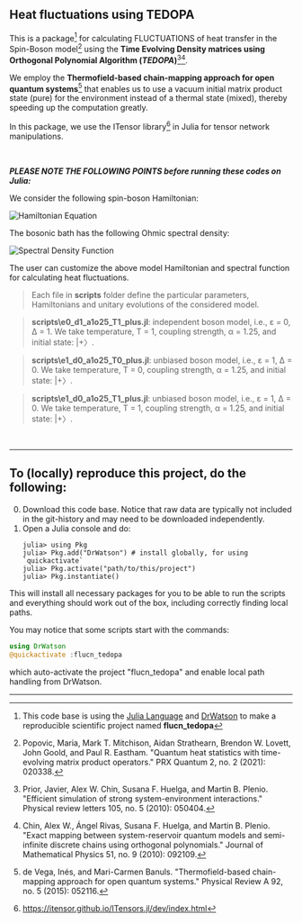 ## Heat fluctuations using TEDOPA 

This is a package[^SBmodel] for calculating FLUCTUATIONS of heat transfer in the Spin-Boson model[^PRX2020] using the **Time Evolving Density matrices using Orthogonal Polynomial Algorithm (_TEDOPA_)**[^Prior2010][^Chin2010]. 

We employ the **Thermofield-based chain-mapping approach for open quantum systems**[^PRA2015] that enables us to use a vacuum initial matrix product state (pure) for the environment instead of a thermal state (mixed), thereby speeding up the computation greatly.

In this package, we use the ITensor library[^Itensor] in Julia for tensor network manipulations.
&nbsp;
&NewLine;

&nbsp;

***PLEASE NOTE THE FOLLOWING POINTS before running these codes on Julia:***

We consider the following spin-boson Hamiltonian:

<img src="https://math.vercel.app/?from=%5Chat%7BH%7D%20%3D%20%5Cepsilon_0%20%5Chat%7BS%7D_z%20%2B%20%5CDelta%20%5Chat%7BS%7D_x%20%2B%20%5Csum_%7B%5Cnu%7D%20%5Comega_%7B%5Cnu%7D%20%5Chat%7Ba%7D%5E%5Cdagger_%7B%5Cnu%7D%20%5Chat%7Ba%7D_%7B%5Cnu%7D%20%2B%20%5Chat%7BS%7D_x%20%5Cotimes%20%5Csum_%7B%5Cnu%7D%20g_%7B%5Cnu%7D%20(%20%5Chat%7Ba%7D_%7B%5Cnu%7D%20%2B%20%5Chat%7Ba%7D%5E%5Cdagger_%7B%5Cnu%7D%20)" alt="Hamiltonian Equation" />

The bosonic bath has the following Ohmic spectral density:

<img src="https://math.vercel.app/?from=J(%5Comega)%3D%202%5Calpha%5Comega%5C%2C%20%5Cexp(-%5Comega%2F%5Comega_C)" alt="Spectral Density Function" />

The user can customize the above model Hamiltonian and spectral function for calculating heat fluctuations.

> Each file in **scripts** folder define the particular parameters, Hamiltonians and unitary evolutions of the considered model.

> **scripts\e0_d1_a1o25_T1_plus.jl**: independent boson model, i.e., ε = 0, Δ = 1. We take temperature, T = 1, coupling strength, α = 1.25, and initial state: |+〉.

> **scripts\e1_d0_a1o25_T0_plus.jl**: unbiased boson model, i.e., ε = 1, Δ = 0. We take temperature, T = 0, coupling strength, α = 1.25, and initial state: |+〉.

> **scripts\e1_d0_a1o25_T1_plus.jl**: unbiased boson model, i.e., ε = 1, Δ = 0. We take temperature, T = 1, coupling strength, α = 1.25, and initial state: |+〉.

&nbsp;
&NewLine;

**************************************************************************
[^SBmodel]: This code base is using the [Julia Language](https://julialang.org/) and 
[DrWatson](https://juliadynamics.github.io/DrWatson.jl/stable/) to make 
a reproducible scientific project named **flucn_tedopa**


[^PRX2020]: Popovic, Maria, Mark T. Mitchison, Aidan Strathearn, Brendon W. Lovett, John Goold, and Paul R. Eastham. "Quantum heat statistics with time-evolving matrix product operators." PRX Quantum 2, no. 2 (2021): 020338.

[^Prior2010]: Prior, Javier, Alex W. Chin, Susana F. Huelga, and Martin B. Plenio. "Efficient simulation of strong system-environment interactions." Physical review letters 105, no. 5 (2010): 050404.

[^Chin2010]: Chin, Alex W., Ángel Rivas, Susana F. Huelga, and Martin B. Plenio. "Exact mapping between system-reservoir quantum models and semi-infinite discrete chains using orthogonal polynomials." Journal of Mathematical Physics 51, no. 9 (2010): 092109.

[^PRA2015]: de Vega, Inés, and Mari-Carmen Banuls. "Thermofield-based chain-mapping approach for open quantum systems." Physical Review A 92, no. 5 (2015): 052116.

[^RMP2009]: Esposito, Massimiliano, Upendra Harbola, and Shaul Mukamel. "Nonequilibrium fluctuations, fluctuation theorems, and counting statistics in quantum systems." Reviews of modern physics 81, no. 4 (2009): 1665.

[^Itensor]: https://itensor.github.io/ITensors.jl/dev/index.html

## To (locally) reproduce this project, do the following:

0. Download this code base. Notice that raw data are typically not included in the
   git-history and may need to be downloaded independently.
1. Open a Julia console and do:
   ```
   julia> using Pkg
   julia> Pkg.add("DrWatson") # install globally, for using `quickactivate`
   julia> Pkg.activate("path/to/this/project")
   julia> Pkg.instantiate()
   ```

This will install all necessary packages for you to be able to run the scripts and
everything should work out of the box, including correctly finding local paths.


You may notice that some scripts start with the commands:
```julia
using DrWatson
@quickactivate :flucn_tedopa
```
which auto-activate the project "flucn_tedopa" and enable local path handling from DrWatson.
*****************************************************************************

